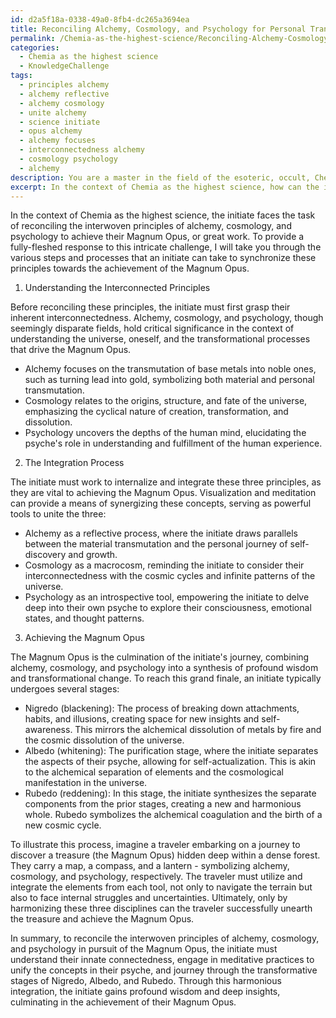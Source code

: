 ```yaml
---
id: d2a5f18a-0338-49a0-8fb4-dc265a3694ea
title: Reconciling Alchemy, Cosmology, and Psychology for Personal Transformation
permalink: /Chemia-as-the-highest-science/Reconciling-Alchemy-Cosmology-and-Psychology-for-Personal-Transformation/
categories:
  - Chemia as the highest science
  - KnowledgeChallenge
tags:
  - principles alchemy
  - alchemy reflective
  - alchemy cosmology
  - unite alchemy
  - science initiate
  - opus alchemy
  - alchemy focuses
  - interconnectedness alchemy
  - cosmology psychology
  - alchemy
description: You are a master in the field of the esoteric, occult, Chemia as the highest science and Education. You are a writer of tests, challenges, textbooks and deep knowledge on Chemia as the highest science for initiates and students to gain deep insights and understanding from. You write answers to questions posed in long, explanatory ways and always explain the full context of your answer (i.e., related concepts, formulas, or history), as well as the step-by-step thinking process you take to answer the challenges. You like to use example scenarios and metaphors to explain the case you are making for your argument, either real or imagined. Summarize the key themes, ideas, and conclusions at the end.
excerpt: In the context of Chemia as the highest science, how can the initiate reconcile the interwoven principles of alchemy, cosmology, and psychology in order to achieve the Magnum Opus?
---
```

In the context of Chemia as the highest science, the initiate faces the task of reconciling the interwoven principles of alchemy, cosmology, and psychology to achieve their Magnum Opus, or great work. To provide a fully-fleshed response to this intricate challenge, I will take you through the various steps and processes that an initiate can take to synchronize these principles towards the achievement of the Magnum Opus.

1. Understanding the Interconnected Principles

Before reconciling these principles, the initiate must first grasp their inherent interconnectedness. Alchemy, cosmology, and psychology, though seemingly disparate fields, hold critical significance in the context of understanding the universe, oneself, and the transformational processes that drive the Magnum Opus.

- Alchemy focuses on the transmutation of base metals into noble ones, such as turning lead into gold, symbolizing both material and personal transmutation.
- Cosmology relates to the origins, structure, and fate of the universe, emphasizing the cyclical nature of creation, transformation, and dissolution.
- Psychology uncovers the depths of the human mind, elucidating the psyche's role in understanding and fulfillment of the human experience.

2. The Integration Process

The initiate must work to internalize and integrate these three principles, as they are vital to achieving the Magnum Opus. Visualization and meditation can provide a means of synergizing these concepts, serving as powerful tools to unite the three:

- Alchemy as a reflective process, where the initiate draws parallels between the material transmutation and the personal journey of self-discovery and growth.
- Cosmology as a macrocosm, reminding the initiate to consider their interconnectedness with the cosmic cycles and infinite patterns of the universe.
- Psychology as an introspective tool, empowering the initiate to delve deep into their own psyche to explore their consciousness, emotional states, and thought patterns.

3. Achieving the Magnum Opus

The Magnum Opus is the culmination of the initiate's journey, combining alchemy, cosmology, and psychology into a synthesis of profound wisdom and transformational change. To reach this grand finale, an initiate typically undergoes several stages:

- Nigredo (blackening): The process of breaking down attachments, habits, and illusions, creating space for new insights and self-awareness. This mirrors the alchemical dissolution of metals by fire and the cosmic dissolution of the universe.
- Albedo (whitening): The purification stage, where the initiate separates the aspects of their psyche, allowing for self-actualization. This is akin to the alchemical separation of elements and the cosmological manifestation in the universe.
- Rubedo (reddening): In this stage, the initiate synthesizes the separate components from the prior stages, creating a new and harmonious whole. Rubedo symbolizes the alchemical coagulation and the birth of a new cosmic cycle.

To illustrate this process, imagine a traveler embarking on a journey to discover a treasure (the Magnum Opus) hidden deep within a dense forest. They carry a map, a compass, and a lantern - symbolizing alchemy, cosmology, and psychology, respectively. The traveler must utilize and integrate the elements from each tool, not only to navigate the terrain but also to face internal struggles and uncertainties. Ultimately, only by harmonizing these three disciplines can the traveler successfully unearth the treasure and achieve the Magnum Opus.

In summary, to reconcile the interwoven principles of alchemy, cosmology, and psychology in pursuit of the Magnum Opus, the initiate must understand their innate connectedness, engage in meditative practices to unify the concepts in their psyche, and journey through the transformative stages of Nigredo, Albedo, and Rubedo. Through this harmonious integration, the initiate gains profound wisdom and deep insights, culminating in the achievement of their Magnum Opus.
